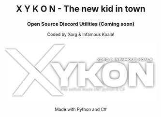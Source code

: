 <h1 align="center">X Y K O N - The new kid in town</h1>
<h3 align="center">Open Source Discord Utilities (Coming soon)</h3>

<p align="center">Coded by Xorg & Infamous Koala!</p>

<p align="center">
  <img width="580" height="200" src="/Resources/logo.png">
</p>

<p align = "center">Made with Python and C#<p>
